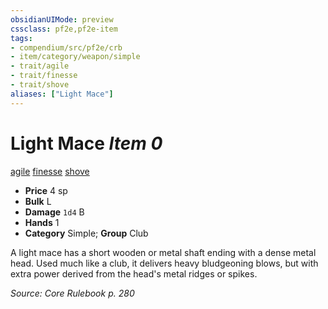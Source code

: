 ```yaml
---
obsidianUIMode: preview
cssclass: pf2e,pf2e-item
tags:
- compendium/src/pf2e/crb
- item/category/weapon/simple
- trait/agile
- trait/finesse
- trait/shove
aliases: ["Light Mace"]
---
```

# Light Mace *Item 0*  
[agile](../../../Rules/traits/agile.md)  [finesse](../../../Rules/traits/finesse.md)  [shove](../../../Rules/traits/shove.md)  

- **Price** 4 sp
- **Bulk** L
- **Damage** `1d4` B
- **Hands** 1
- **Category** Simple; **Group** Club 

A light mace has a short wooden or metal shaft ending with a dense metal head. Used much like a club, it delivers heavy bludgeoning blows, but with extra power derived from the head's metal ridges or spikes.

*Source: Core Rulebook p. 280*